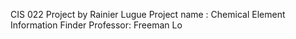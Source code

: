 CIS 022 Project 
by Rainier Lugue
Project name : Chemical Element Information Finder 
Professor: Freeman Lo
